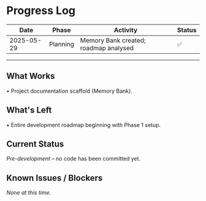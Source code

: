 # Progress Log

| Date | Phase | Activity | Status |
|------|-------|----------|--------|
| 2025-05-29 | Planning | Memory Bank created; roadmap analysed | ✅ |

---

## What Works
• Project documentation scaffold (Memory Bank).

## What's Left
• Entire development roadmap beginning with Phase 1 setup.

## Current Status
_Pre-development_ – no code has been committed yet.

## Known Issues / Blockers
_None at this time._